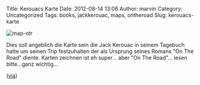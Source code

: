 Title: Kerouacs Karte
Date: 2012-08-14 13:06
Author: marvin
Category: Uncategorized
Tags: books, jackkerouac, maps, ontheroad
Slug: kerouacs-karte

![map-otr]({static}/images/map-otr.jpg)

Dies soll angeblich die Karte sein die Jack Kerouac in seinem Tagebuch
hatte um seinen Trip festzuhalten der als Ursprung seines Romans "On The
Road" diente. Karten zeichnen ist eh super... aber "On The Road"...
lesen bitte...ganz wichtig...

([via](http://bigthink.com/strange-maps/98-on-the-road-map-kerouac-traces-his-trip))

